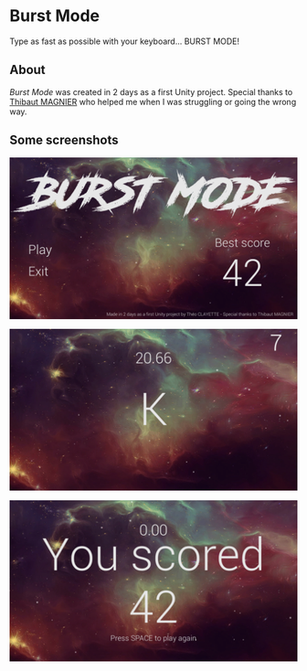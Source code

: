 # Burst Mode

Type as fast as possible with your keyboard... BURST MODE!

## About

*Burst Mode* was created in 2 days as a first Unity project.
Special thanks to [Thibaut MAGNIER](https://github.com/tmagnier) who helped me when I was struggling or going the wrong way.

## Some screenshots

![Menu](https://github.com/clayettet/burst-mode/blob/master/previ_firstscreen.png)

![Game](https://github.com/clayettet/burst-mode/blob/master/previ_game.png)

![Game ended](https://github.com/clayettet/burst-mode/blob/master/previ_finished.PNG)


